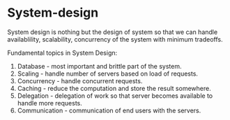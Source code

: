 # System-design
System design is nothing but the design of system so that we can handle availablility, scalability, concurrency of the system with minimum tradeoffs.

Fundamental topics in System Design:
1. Database - most important and brittle part of the system.
2. Scaling - handle number of servers based on load of requests.
3. Concurrency - handle concurrent requests.
4. Caching - reduce the computation and store the result somewhere.
5. Delegation - delegation of work so that server becomes available to handle more requests.
6. Communication - communication of end users with the servers.
